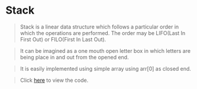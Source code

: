 # Stack
> Stack is a linear data structure which follows a particular order in which the operations are performed. The order may be LIFO(Last In First Out) or FILO(First In Last Out).  

> It can be imagined as a one mouth open letter box in which letters are being place in and out from the opened end.
  
> It is easily implemented using simple array using arr[0] as closed end.


>Click <a href="https://github.com/RishabhSri14/Cheatsheet/blob/main/DataStructures/Stack/code.c">here</a> to view the code. 